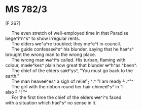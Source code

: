 # MS 782/3

[F 267]

&nbsp;&nbsp;&nbsp;&nbsp;&nbsp;The even stretch of well-employed time in that Paradise \
beg~~a~~^i^n^s^ to show irregular rents. \
&nbsp;&nbsp;&nbsp;&nbsp;&nbsp;The elders ~~we~~^a^re troubled; they me^e^t in council. \
&nbsp;&nbsp;&nbsp;&nbsp;&nbsp;The guide confesse~~d~~^s^ his blunder, saying that he ha~~s~~^s^ \
brought the wrong man to the wrong place. \
&nbsp;&nbsp;&nbsp;&nbsp;&nbsp;The wrong man ~~wa~~^i^s called. His turban, flaming with \
colour, ma~~de~~^kes^ plain how great that blunder ~~w~~^h^as ^been^. \
&nbsp;&nbsp;&nbsp;&nbsp;&nbsp;The chief of the elders sa~~id~~^ys^, "You must go back to the \
earth." \
&nbsp;&nbsp;&nbsp;&nbsp;&nbsp;The man heave~~d~~^es^ a sigh of relief ~~,~~ ^:^ "I am ready ~~"~~ .^"^ \
&nbsp;&nbsp;&nbsp;&nbsp;&nbsp;The girl with the ribbon round her hair chime~~d~~^s^ in "I \
also ~~"~~ ^! "^ \
&nbsp;&nbsp;&nbsp;&nbsp;&nbsp;For the first time the chief of the elders ~~wa~~^i^s faced \
with a situation which ha~~d~~^s^ no sense in it. 
